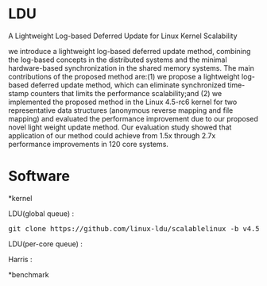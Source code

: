 # LDU
A Lightweight Log-based Deferred Update for Linux Kernel Scalability

we introduce a lightweight log-based deferred update
method, combining the log-based concepts in the distributed systems and the
minimal hardware-based synchronization in the shared memory systems.
The main contributions of the proposed method are:(1) we propose a lightweight
log-based deferred update method, which can eliminate synchronized time-stamp counters that limits the performance scalability;and 
(2) we implemented the proposed method in the Linux 4.5-rc6 kernel
for two representative data structures (anonymous reverse mapping and 
file mapping) and evaluated the performance improvement due to our
proposed novel light weight update method. 
Our evaluation study showed that application of our method could
achieve from 1.5x through 2.7x performance improvements in 120 core
systems.


# Software

*kernel

LDU(global queue) : 
<pre>git clone https://github.com/linux-ldu/scalablelinux -b v4.5-rc6-IPDPS2017-anon_LDU_P-file_LDU_P</pre>

LDU(per-core queue) :

Harris : 


*benchmark


